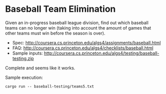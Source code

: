 Baseball Team Elimination
=========================

Given an in-progress baseball league division, find out which baseball teams can no longer win (taking into account the amount of games that other teams must win before the season is over).

* Spec: http://coursera.cs.princeton.edu/algs4/assignments/baseball.html
* FAQ: http://coursera.cs.princeton.edu/algs4/checklists/baseball.html
* Sample inputs: http://coursera.cs.princeton.edu/algs4/testing/baseball-testing.zip

Complete and seems like it works.

Sample execution:

```
cargo run -- baseball-testing/teams5.txt
```
